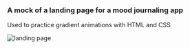 ### A mock of a landing page for a mood journaling app

Used to practice gradient animations with HTML and CSS

![landing page](https://github.com/ksakuran/mood-app-landing-page/blob/main/public/landing-page.gif?raw=true) 
